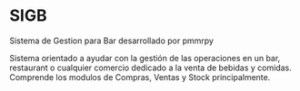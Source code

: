 # SIGB
Sistema de Gestion para Bar desarrollado por pmmrpy

Sistema orientado a ayudar con la gestión de las operaciones en un bar, restaurant o cualquier comercio dedicado a la
venta de bebidas y comidas.
Comprende los modulos de Compras, Ventas y Stock principalmente.
